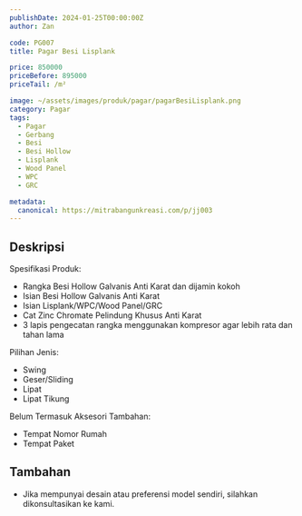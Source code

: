 ```yaml
---
publishDate: 2024-01-25T00:00:00Z
author: Zan

code: PG007
title: Pagar Besi Lisplank

price: 850000
priceBefore: 895000
priceTail: /m²

image: ~/assets/images/produk/pagar/pagarBesiLisplank.png
category: Pagar
tags:
  - Pagar
  - Gerbang
  - Besi
  - Besi Hollow
  - Lisplank
  - Wood Panel
  - WPC
  - GRC

metadata:
  canonical: https://mitrabangunkreasi.com/p/jj003
---
```


## Deskripsi

Spesifikasi Produk:
- Rangka Besi Hollow Galvanis Anti Karat dan dijamin kokoh
- Isian Besi Hollow Galvanis Anti Karat
- Isian Lisplank/WPC/Wood Panel/GRC
- Cat Zinc Chromate Pelindung Khusus Anti Karat
- 3 lapis pengecatan rangka menggunakan kompresor agar lebih rata dan tahan lama

Pilihan Jenis:
- Swing
- Geser/Sliding
- Lipat
- Lipat Tikung

Belum Termasuk Aksesori Tambahan:
- Tempat Nomor Rumah
- Tempat Paket

## Tambahan
- Jika mempunyai desain atau preferensi model sendiri, silahkan dikonsultasikan ke kami.
